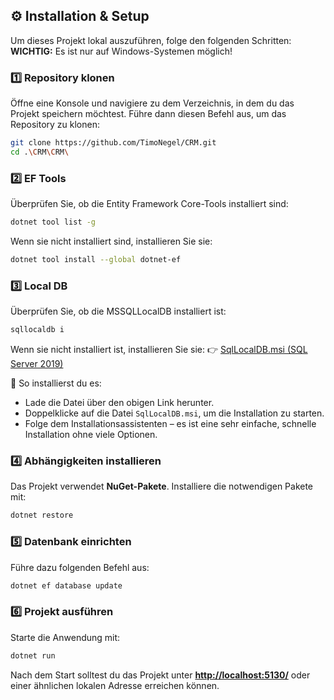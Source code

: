 ## ⚙️ Installation & Setup

Um dieses Projekt lokal auszuführen, folge den folgenden Schritten:  
**WICHTIG:** Es ist nur auf Windows-Systemen möglich!

### 1️⃣ **Repository klonen**  
Öffne eine Konsole und navigiere zu dem Verzeichnis, in dem du das Projekt speichern möchtest. Führe dann diesen Befehl aus, um das Repository zu klonen:

```sh
git clone https://github.com/TimoNegel/CRM.git
cd .\CRM\CRM\
````

### 2️⃣ **EF Tools**

Überprüfen Sie, ob die Entity Framework Core-Tools installiert sind:

```sh
dotnet tool list -g
```

Wenn sie nicht installiert sind, installieren Sie sie:

```sh
dotnet tool install --global dotnet-ef
```

### 3️⃣ **Local DB**

Überprüfen Sie, ob die MSSQLLocalDB installiert ist:

```sh
sqllocaldb i
```

Wenn sie nicht installiert ist, installieren Sie sie:
👉 [SqlLocalDB.msi (SQL Server 2019)](https://download.microsoft.com/download/7/c/1/7c14e92e-bdcb-4f89-b7cf-93543e7112d1/SqlLocalDB.msi)

🔧 So installierst du es:

* Lade die Datei über den obigen Link herunter.
* Doppelklicke auf die Datei `SqlLocalDB.msi`, um die Installation zu starten.
* Folge dem Installationsassistenten – es ist eine sehr einfache, schnelle Installation ohne viele Optionen.

### 4️⃣ **Abhängigkeiten installieren**

Das Projekt verwendet **NuGet-Pakete**. Installiere die notwendigen Pakete mit:

```sh
dotnet restore
```

### 5️⃣ **Datenbank einrichten**

Führe dazu folgenden Befehl aus:

```sh
dotnet ef database update
```

### 6️⃣ **Projekt ausführen**

Starte die Anwendung mit:

```sh
dotnet run
```

Nach dem Start solltest du das Projekt unter **[http://localhost:5130/](http://localhost:5130/)** oder einer ähnlichen lokalen Adresse erreichen können.
